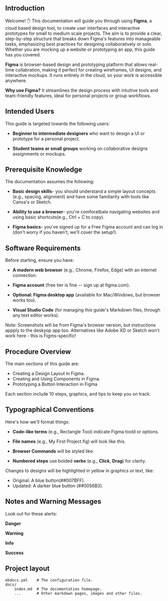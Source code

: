 ## Introduction

Welcome! :hand:
This documentation will guide you through using **Figma**, a cloud based design tool, to create user interfaces and interactive prototypes for small to medium scale projects. The aim is to provide a clear, step-by-step structure that breaks down Figma's features into manageable tasks, emphasizing best practices for designing collaboratively or solo. Whether you are mocking up a website or prototyping an app, this guide has you covered.

**Figma** is browser-based design and prototyping platform that allows real-time collabration, making it perfect for creating wireframes, UI designs, and interactive mockups. It runs entirely in the cloud, so your work is accessible anywhere.

**Why use Figma?** It streamlines the design process with intuitive tools and team-friendly features, ideal for personal projects or group workflows.

## Intended Users

This guide is targeted towards the following users:

* **Beginner to intermediate designers** who want to design a UI or prototype for a personal project.

* **Student teams or small groups** working on collaborative designs assignments or mockups.

## Prerequisite Knowledge

The documentation assumes the following:

* **Basic design skills**- you should understand a simple layout concepts (e.g., spacing, alignment) and have some familiarity with tools like Canva's or Sketch.

* **Ability to use a browser**- you're comforatbale navigating websites and using basic shortcuts(e.g., Ctrl + C to copy).

* **Figma basics**- you've signed up for a Free Figma account and can log in (don't worry if you haven't, we'll cover the setup!).

## Software Requirements

Before starting, ensure you have:

* **A modern web browser** (e.g., Chrome, Firefox, Edge) with an internet connection.

* **Figma account** (free tier is fine -- sign up at figma.com).

* **Optional: Figma desktop app** (available for Mac/Windows, but browser works too).

* **Visual Studio Code** (for managing this guide's Markdown files, through any text editor works).

Note: Screenshots will be from Figma's browser version, but instructions appply to the deskyop app too. Alternatives like Adobe XD or Sketch won't work here - this is Figms-specific!

## Procedure Overview

The main sections of this guide are:

* Creating a Design Layout in Figma.
* Creating and Using Components in Figma.
* Prototyping a Button Interaction in Figma

Each section include 10 steps, graphics, and tips to keep you on track.

## Typographical Conventions

Here's how we'll format things:

* **Code-like terms** (e.g., Rectangle Tool) indicate Figma toold or options.

* **File names** (e.g., My First Project.fig) will look like this.

* **Browser Commands** will be styled like:

* **Numbered steps** use bolded **verbs** (e.g., **Click**, **Drag**) for clarity.

Changes to designs will be highlighted in yellow in graphics or text, like:

* Original: A blue button(##007BFF).
* Updated: A darker blue button (##0056B3).

## Notes and Warning Messages

Look out for these alerts:

**Danger**

**Warning**

**Info**

**Success**

## Project layout

    mkdocs.yml    # The configuration file.
    docs/
        index.md  # The documentation homepage.
        ...       # Other markdown pages, images and other files.

